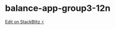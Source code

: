 # balance-app-group3-12n

[Edit on StackBlitz ⚡️](https://stackblitz.com/edit/balance-app-group3-12n)